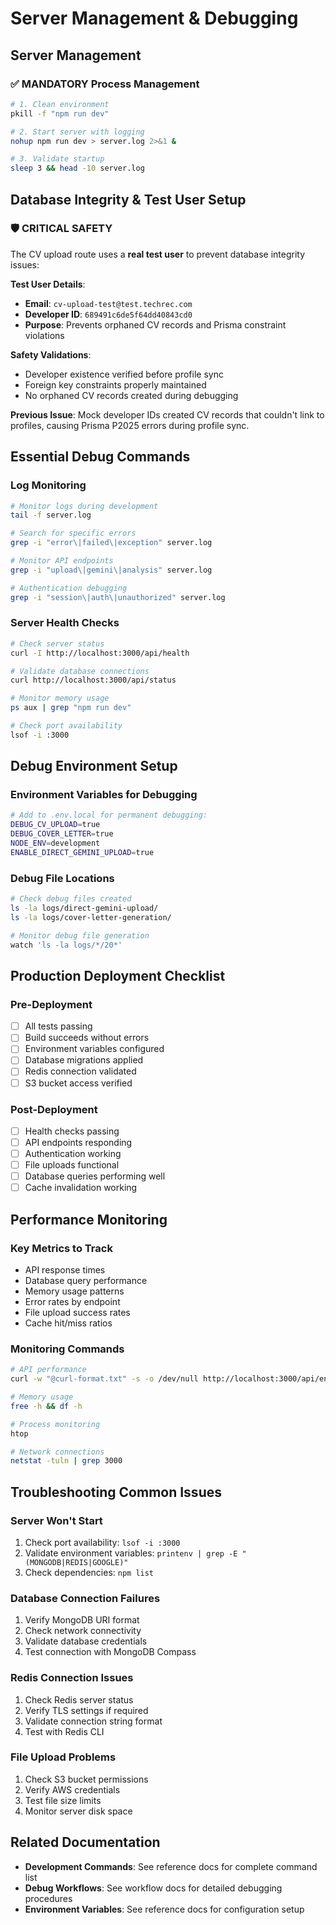 # Server Management & Debugging

## Server Management

### ✅ MANDATORY Process Management
```bash
# 1. Clean environment
pkill -f "npm run dev"

# 2. Start server with logging
nohup npm run dev > server.log 2>&1 &

# 3. Validate startup
sleep 3 && head -10 server.log
```

## Database Integrity & Test User Setup

### 🛡️ CRITICAL SAFETY
The CV upload route uses a **real test user** to prevent database integrity issues:

**Test User Details**:
- **Email**: `cv-upload-test@test.techrec.com`
- **Developer ID**: `689491c6de5f64dd40843cd0`
- **Purpose**: Prevents orphaned CV records and Prisma constraint violations

**Safety Validations**:
- Developer existence verified before profile sync
- Foreign key constraints properly maintained
- No orphaned CV records created during debugging

**Previous Issue**: Mock developer IDs created CV records that couldn't link to profiles, causing Prisma P2025 errors during profile sync.

## Essential Debug Commands

### Log Monitoring
```bash
# Monitor logs during development
tail -f server.log

# Search for specific errors
grep -i "error\|failed\|exception" server.log

# Monitor API endpoints
grep -i "upload\|gemini\|analysis" server.log

# Authentication debugging
grep -i "session\|auth\|unauthorized" server.log
```

### Server Health Checks
```bash
# Check server status
curl -I http://localhost:3000/api/health

# Validate database connections
curl http://localhost:3000/api/status

# Monitor memory usage
ps aux | grep "npm run dev"

# Check port availability
lsof -i :3000
```

## Debug Environment Setup

### Environment Variables for Debugging
```bash
# Add to .env.local for permanent debugging:
DEBUG_CV_UPLOAD=true
DEBUG_COVER_LETTER=true
NODE_ENV=development
ENABLE_DIRECT_GEMINI_UPLOAD=true
```

### Debug File Locations
```bash
# Check debug files created
ls -la logs/direct-gemini-upload/
ls -la logs/cover-letter-generation/

# Monitor debug file generation
watch 'ls -la logs/*/20*'
```

## Production Deployment Checklist

### Pre-Deployment
- [ ] All tests passing
- [ ] Build succeeds without errors
- [ ] Environment variables configured
- [ ] Database migrations applied
- [ ] Redis connection validated
- [ ] S3 bucket access verified

### Post-Deployment
- [ ] Health checks passing
- [ ] API endpoints responding
- [ ] Authentication working
- [ ] File uploads functional
- [ ] Database queries performing well
- [ ] Cache invalidation working

## Performance Monitoring

### Key Metrics to Track
- API response times
- Database query performance  
- Memory usage patterns
- Error rates by endpoint
- File upload success rates
- Cache hit/miss ratios

### Monitoring Commands
```bash
# API performance
curl -w "@curl-format.txt" -s -o /dev/null http://localhost:3000/api/endpoint

# Memory usage
free -h && df -h

# Process monitoring
htop

# Network connections
netstat -tuln | grep 3000
```

## Troubleshooting Common Issues

### Server Won't Start
1. Check port availability: `lsof -i :3000`
2. Validate environment variables: `printenv | grep -E "(MONGODB|REDIS|GOOGLE)"`
3. Check dependencies: `npm list`

### Database Connection Failures
1. Verify MongoDB URI format
2. Check network connectivity
3. Validate database credentials
4. Test connection with MongoDB Compass

### Redis Connection Issues
1. Check Redis server status
2. Verify TLS settings if required
3. Validate connection string format
4. Test with Redis CLI

### File Upload Problems
1. Check S3 bucket permissions
2. Verify AWS credentials
3. Test file size limits
4. Monitor server disk space

## Related Documentation

- **Development Commands**: See reference docs for complete command list
- **Debug Workflows**: See workflow docs for detailed debugging procedures
- **Environment Variables**: See reference docs for configuration setup